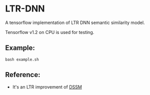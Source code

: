 # LTR-DNN

A tensorflow implementation of LTR DNN semantic similarity model.  

Tensorflow v1.2 on CPU is used for testing.

## Example:

`bash example.sh`


## Reference:

- It's an LTR improvement of [DSSM](https://www.microsoft.com/en-us/research/project/dssm/)


